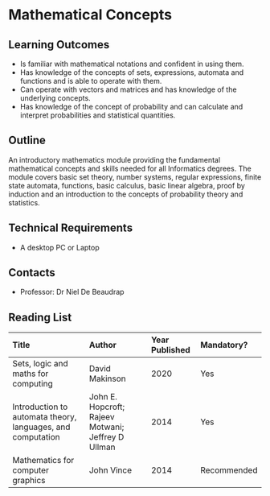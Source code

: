 # Mathematical Concepts

## Learning Outcomes

* Is familiar with mathematical notations and confident in using them.
* Has knowledge of the concepts of sets, expressions, automata and functions and is able to operate with them.
* Can operate with vectors and matrices and has knowledge of the underlying concepts.
* Has knowledge of the concept of probability and can calculate and interpret probabilities and statistical quantities.

## Outline

An introductory mathematics module providing the fundamental mathematical concepts and skills needed for all Informatics degrees. The module covers basic set theory, number systems, regular expressions, finite state automata, functions, basic calculus, basic linear algebra, proof by induction and an introduction to the concepts of probability theory and statistics.

## Technical Requirements

* A desktop PC or Laptop

## Contacts

* Professor: Dr Niel De Beaudrap

## Reading List

| Title | Author | Year Published | Mandatory? |
| :--- | :--- | :--- | :--- |
| Sets, logic and maths for computing | David Makinson | 2020 | Yes |
| Introduction to automata theory, languages, and computation | John E. Hopcroft; Rajeev Motwani; Jeffrey D Ullman | 2014 | Yes |
| Mathematics for computer graphics | John Vince | 2014 | Recommended |





